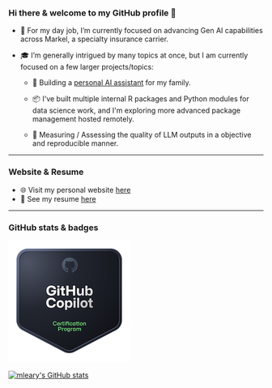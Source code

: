 ### Hi there & welcome to my GitHub profile 👋


- :briefcase: For my day job, I’m currently focused on advancing Gen AI capabilities across Markel, a specialty insurance carrier.


- :mortar_board: I’m generally intrigued by many topics at once, but I am currently focused on a few larger projects/topics:
  
  - :rocket: Building a [personal AI assistant](https://github.com/mleary/leary_ai) for my family.
    
  - :package: I've built multiple internal R packages and Python modules for data science work, and I'm exploring more advanced package management hosted remotely.
    
  - :triangular_ruler: Measuring / Assessing the quality of LLM outputs in a objective and reproducible manner.

-------
### Website & Resume
- :globe_with_meridians: Visit my personal website [here](https://www.mattleary.com)
- :memo: See my resume [here](https://mleary.github.io/resume/)


------
### GitHub stats & badges

[![GitHub Copilot](https://raw.githubusercontent.com/mleary/images/main/github-copilot.png)](https://www.credly.com/badges/f8f24f1c-d8ef-4430-9c19-384ca1bea13e/public_url)

[![mleary's GitHub stats](https://github-readme-stats.vercel.app/api?username=mleary)](https://github.com/mleary/github-readme-stats)



